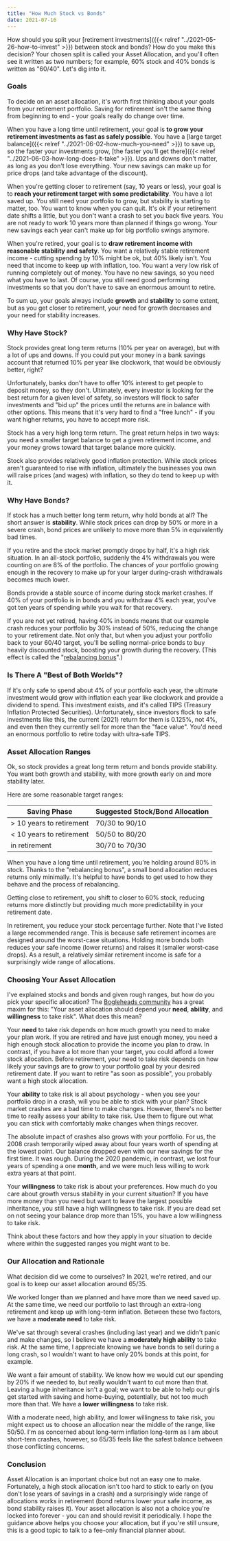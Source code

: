 ```yaml
---
title: "How Much Stock vs Bonds"
date: 2021-07-16
---
```


How should you split your [retirement investments]({{< relref "../2021-05-26-how-to-invest" >}}) between stock and bonds? How do you make this decision? Your chosen split is called your Asset Allocation, and you'll often see it written as two numbers; for example, 60% stock and 40% bonds is written as "60/40". Let's dig into it.

### Goals

To decide on an asset allocation, it's worth first thinking about your goals from your retirement portfolio. Saving for retirement isn't the same thing from beginning to end - your goals really do change over time.

When you have a long time until retirement, your goal is **to grow your retirement investments as fast as safely possible**. You have a [large target balance]({{< relref "../2021-06-02-how-much-you-need" >}}) to save up, so the faster your investments grow, [the faster you'll get there]({{< relref "../2021-06-03-how-long-does-it-take" >}}). Ups and downs don't matter, as long as you don't lose everything. Your new savings can make up for price drops (and take advantage of the discount).

When you're getting closer to retirement (say, 10 years or less), your goal is to **reach your retirement target with some predictability**. You have a lot saved up. You still need your portfolio to grow, but stability is starting to matter, too. You want to know when you can quit. It's ok if your retirement date shifts a little, but you don't want a crash to set you back five years. You are not ready to work 10 years more than planned if things go wrong. Your new savings each year can't make up for big portfolio swings anymore.

When you're retired, your goal is to **draw retirement income with reasonable stability and safety**. You want a relatively stable retirement income - cutting spending by 10% might be ok, but 40% likely isn't. You need that income to keep up with inflation, too. You want a very low risk of running completely out of money. You have no new savings, so you need what you have to last. Of course, you still need good performing investments so that you don't have to save an enormous amount to retire.

To sum up, your goals always include **growth** and **stability** to some extent, but as you get closer to retirement, your need for growth decreases and your need for stability increases.

### Why Have Stock?

Stock provides great long term returns (10% per year on average), but with a lot of ups and downs. If you could put your money in a bank savings account that returned 10% per year like clockwork, that would be obviously better, right? 

Unfortunately, banks don't have to offer 10% interest to get people to deposit money, so they don't. Ultimately, every investor is looking for the best return for a given level of safety, so investors will flock to safer investments and "bid up" the prices until the returns are in balance with other options. This means that it's very hard to find a "free lunch" - if you want higher returns, you have to accept more risk.

Stock has a very high long term return. The great return helps in two ways: you need a smaller target balance to get a given retirement income, and your money grows toward that target balance more quickly.

Stock also provides relatively good inflation protection. While stock prices aren't guaranteed to rise with inflation, ultimately the businesses you own will raise prices (and wages) with inflation, so they do tend to keep up with it.

### Why Have Bonds?

If stock has a much better long term return, why hold bonds at all? The short answer is **stability**. While stock prices can drop by 50% or more in a severe crash, bond prices are unlikely to move more than 5% in equivalently bad times. 

If you retire and the stock market promptly drops by half, it's a high risk situation. In an all-stock portfolio, suddenly the 4% withdrawals you were counting on are 8% of the portfolio. The chances of your portfolio growing enough in the recovery to make up for your larger during-crash withdrawals becomes much lower. 

Bonds provide a stable source of income during stock market crashes. If 40% of your portfolio is in bonds and you withdraw 4% each year, you've got ten years of spending while you wait for that recovery.

If you are not yet retired, having 40% in bonds means that our example crash reduces your portfolio by 30% instead of 50%, reducing the change to your retirement date. Not only that, but when you adjust your portfolio back to your 60/40 target, you'll be selling normal-price bonds to buy heavily discounted stock, boosting your growth during the recovery. (This effect is called the "[rebalancing bonus](http://www.efficientfrontier.com/ef/996/rebal.htm)".)

### Is There A "Best of Both Worlds"?

If it's only safe to spend about 4% of your portfolio each year, the ultimate investment would grow with inflation each year like clockwork and provide a dividend to spend. This investment exists, and it's called TIPS (Treasury Inflation Protected Securities). Unfortunately, since investors flock to safe investments like this, the current (2021) return for them is 0.125%, not 4%, and even then they currently sell for more than the "face value". You'd need an enormous portfolio to retire today with ultra-safe TIPS. 

### Asset Allocation Ranges

Ok, so stock provides a great long term return and bonds provide stability. You want both growth and stability, with more growth early on and more stability later. 

Here are some reasonable target ranges:

| Saving Phase             | Suggested Stock/Bond Allocation |
| ------------------------ | ------------------------------- |
| > 10 years to retirement | 70/30 to 90/10                  |
| < 10 years to retirement | 50/50 to 80/20                  |
| in retirement            | 30/70 to 70/30                  |

When you have a long time until retirement, you're holding around 80% in stock. Thanks to the "rebalancing bonus", a small bond allocation reduces returns only minimally. It's helpful to have bonds to get used to how they behave and the process of rebalancing.

Getting close to retirement, you shift to closer to 60% stock, reducing returns more distinctly but providing much more predictability in your retirement date.

In retirement, you reduce your stock percentage further. Note that I've listed a large recommended range. This is because safe retirement incomes are designed around the worst-case situations. Holding more bonds both reduces your safe income (lower returns) and raises it (smaller worst-case drops). As a result, a relatively similar retirement income is safe for a surprisingly wide range of allocations.

### Choosing Your Asset Allocation

I've explained stocks and bonds and given rough ranges, but how do you pick your specific allocation? The [Bogleheads community](https://www.bogleheads.org/wiki/Asset_allocation) has a great maxim for this: "Your asset allocation should depend your **need**, **ability**, and **willingness** to take risk". What does this mean?

Your **need** to take risk depends on how much growth you need to make your plan work. If you are retired and have just enough money, you need a high enough stock allocation to provide the income you plan to draw. In contrast, if you have a lot more than your target, you could afford a lower stock allocation. Before retirement, your need to take risk depends on how likely your savings are to grow to your portfolio goal by your desired retirement date. If you want to retire "as soon as possible", you probably want a high stock allocation.

Your **ability** to take risk is all about psychology - when you see your portfolio drop in a crash, will you be able to stick with your plan? Stock market crashes are a bad time to make changes. However, there's no better time to really assess your ability to take risk. Use them to figure out what you can stick with comfortably make changes when things recover.

The absolute impact of crashes also grows with your portfolio. For us, the 2008 crash temporarily wiped away about four years worth of spending at the lowest point. Our balance dropped even with our new savings for the first time. It was rough. During the 2020 pandemic, in contrast, we lost four years of spending a one **month**, and we were much less willing to work extra years at that point.

Your **willingness** to take risk is about your preferences. How much do you care about growth versus stability in your current situation? If you have more money than you need but want to leave the largest possible inheritance, you still have a high willingness to take risk. If you are dead set on not seeing your balance drop more than 15%, you have a low willingness to take risk.

Think about these factors and how they apply in your situation to decide where within the suggested ranges you might want to be.

### Our Allocation and Rationale

What decision did we come to ourselves? In 2021, we're retired, and our goal is to keep our asset allocation around 65/35.

We worked longer than we planned and have more than we need saved up. At the same time, we need our portfolio to last through an extra-long retirement and keep up with long-term inflation. Between these two factors, we have a **moderate need** to take risk.

We've sat through several crashes (including last year) and we didn't panic and make changes, so I believe we have a **moderately high ability** to take risk. At the same time, I appreciate knowing we have bonds to sell during a long crash, so I wouldn't want to have only 20% bonds at this point, for example.

We want a fair amount of stability. We know how we would cut our spending by 20% if we needed to, but really wouldn't want to cut more than that. Leaving a huge inheritance isn't a goal; we want to be able to help our girls get started with saving and home-buying, potentially, but not too much more than that. We have a **lower willingness** to take risk.

With a moderate need, high ability, and lower willingness to take risk, you might expect us to choose an allocation near the middle of the range, like 50/50. I'm as concerned about long-term inflation long-term as I am about short-tern crashes, however, so 65/35 feels like the safest balance between those conflicting concerns.

### Conclusion

Asset Allocation is an important choice but not an easy one to make. Fortunately, a high stock allocation isn't too hard to stick to early on (you don't lose years of savings in a crash) and a surprisingly wide range of allocations works in retirement (bond returns lower your safe income, as bond stability raises it). Your asset allocation is also not a choice you're locked into forever - you can and should revisit it periodically. I hope the guidance above helps you choose your allocation, but if you're still unsure, this is a good topic to talk to a fee-only financial planner about.

